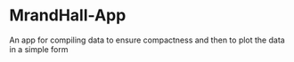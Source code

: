 # MrandHall-App
An app for compiling data to ensure compactness and then to plot the data in a simple form
